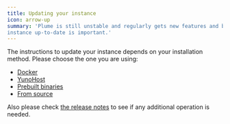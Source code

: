 ```yaml
---
title: Updating your instance
icon: arrow-up
summary: 'Plume is still unstable and regularly gets new features and bug fixes. Keeping your
instance up-to-date is important.'
---
```


The instructions to update your instance depends on your installation method.
Please choose the one you are using:

<ul class="choices">
  <li><a href="/update/docker">Docker</a></li>
  <li><a href="/update/yunohost">YunoHost</a></li>
  <li><a href="/update/prebuilt">Prebuilt binaries</a></li>
  <li><a href="/update/source-code">From source</a></li>
</ul>

Also please check [the release notes](https://git.joinplu.me/Plume/Plume/releases) to see if any additional operation is needed.
